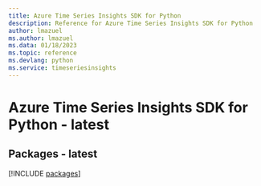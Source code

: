 ```yaml
---
title: Azure Time Series Insights SDK for Python
description: Reference for Azure Time Series Insights SDK for Python
author: lmazuel
ms.author: lmazuel
ms.data: 01/18/2023
ms.topic: reference
ms.devlang: python
ms.service: timeseriesinsights
---
```

# Azure Time Series Insights SDK for Python - latest
## Packages - latest
[!INCLUDE [packages](time-series-insights-index.md)]